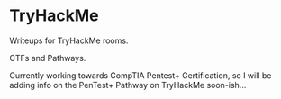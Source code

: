 # TryHackMe
Writeups for TryHackMe rooms.

CTFs and Pathways.

Currently working towards CompTIA Pentest+ Certification, so I will be adding info on the PenTest+ Pathway on TryHackMe soon-ish...
